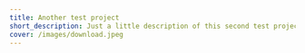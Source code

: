 ```yaml
---
title: Another test project
short_description: Just a little description of this second test project.
cover: /images/download.jpeg
---
```

